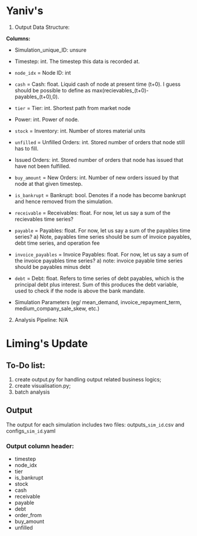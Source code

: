 # Yaniv's 
1) Output Data Structure:

**Columns:**
- Simulation_unique_ID: unsure
- Timestep: int. The timestep this data is recorded at.
- `node_idx` = Node ID: int
- `cash` = Cash: float. Liquid cash of node at present time (t+0). I guess should be possible to define as max(recievables_(t+0)-payables_(t+0),0).
- `tier` = Tier: int. Shortest path from market node
- Power: int. Power of node.
- `stock` = Inventory: int. Number of stores material units
- `unfilled` = Unfilled Orders: int. Stored number of orders that node still has to fill.
- Issued Orders: int. Stored number of orders that node has issued that have not been fulfilled.
- `buy_amount` = New Orders: int. Number of new orders issued by that node at that given timestep.
- `is_bankrupt` = Bankrupt: bool. Denotes if a node has become bankrupt and hence removed from the simulation.
- `receivable` = Receivables: float. For now, let us say a sum of the recievables time series?
- `payable` = Payables: float. For now, let us say a sum of the payables time series?
a) Note, payables time series should be sum of invoice payables, debt time series, and operation fee
- `invoice_payables` = Invoice Payables: float. For now, let us say a sum of the invoice payables time series?
a) note: invoice payable time series should be payables minus debt
- `debt` = Debt: float. Refers to time series of debt payables, which is the principal debt plus interest. Sum of this produces the debt variable, used to check if the node is above the bank mandate.

- Simulation Parameters (eg/ mean_demand, invoice_repayment_term, medium_company_sale_skew, etc.)

2) Analysis Pipeline:
N/A




# Liming's Update
## To-Do list:
1. create output.py for handling output related business logics;
2. create visualisation.py;
3. batch analysis

## Output
The output for each simulation includes two files: outputs_`sim_id`.csv and configs_`sim_id`.yaml

### Output column header: 
- timestep
- node_idx
- tier
- is_bankrupt
- stock
- cash
- receivable
- payable
- debt
- order_from
- buy_amount
- unfilled
